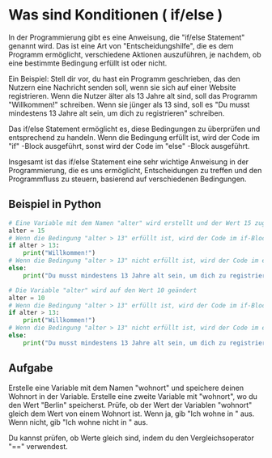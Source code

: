 # Was sind Konditionen ( if/else )

In der Programmierung gibt es eine Anweisung, die "if/else Statement" genannt wird.
Das ist eine Art von "Entscheidungshilfe", die es dem Programm ermöglicht,
verschiedene Aktionen auszuführen, je nachdem, ob eine bestimmte Bedingung erfüllt ist oder nicht.

Ein Beispiel: Stell dir vor, du hast ein Programm geschrieben,
das den Nutzern eine Nachricht senden soll, wenn sie sich auf einer Website registrieren.
Wenn die Nutzer älter als 13 Jahre alt sind, soll das Programm "Willkommen!" schreiben.
Wenn sie jünger als 13 sind, soll es "Du musst mindestens 13 Jahre alt sein, um dich zu registrieren" schreiben.

Das if/else Statement ermöglicht es, diese Bedingungen zu überprüfen und entsprechend zu handeln.
Wenn die Bedingung erfüllt ist, wird der Code im "if" -Block ausgeführt, sonst wird der Code im "else" -Block ausgeführt.

Insgesamt ist das if/else Statement eine sehr wichtige Anweisung in der Programmierung,
die es uns ermöglicht, Entscheidungen zu treffen und den Programmfluss zu steuern,
basierend auf verschiedenen Bedingungen.

## Beispiel in Python

```python
# Eine Variable mit dem Namen "alter" wird erstellt und der Wert 15 zugewiesen
alter = 15
# Wenn die Bedingung "alter > 13" erfüllt ist, wird der Code im if-Block ausgeführt
if alter > 13:
    print("Willkommen!")
# Wenn die Bedingung "alter > 13" nicht erfüllt ist, wird der Code im else-Block ausgeführt
else:
    print("Du musst mindestens 13 Jahre alt sein, um dich zu registrieren")

# Die Variable "alter" wird auf den Wert 10 geändert
alter = 10
# Wenn die Bedingung "alter > 13" erfüllt ist, wird der Code im if-Block ausgeführt
if alter > 13:
    print("Willkommen!")
# Wenn die Bedingung "alter > 13" nicht erfüllt ist, wird der Code im else-Block ausgeführt
else:
    print("Du musst mindestens 13 Jahre alt sein, um dich zu registrieren")
```

## Aufgabe

Erstelle eine Variable mit dem Namen "wohnort" und speichere deinen Wohnort in der Variable.
Erstelle eine zweite Variable mit "wohnort", wo du den Wert "Berlin" speicherst.
Prüfe, ob der Wert der Variablen "wohnort" gleich dem Wert von einem Wohnort ist.
Wenn ja, gib "Ich wohne in <Wohnort>" aus.
Wenn nicht, gib "Ich wohne nicht in <Wohnort>" aus.

Du kannst prüfen, ob Werte gleich sind, indem du den Vergleichsoperator "==" verwendest.
